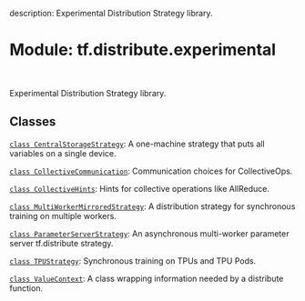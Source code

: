 description: Experimental Distribution Strategy library.

<div itemscope itemtype="http://developers.google.com/ReferenceObject">
<meta itemprop="name" content="tf.distribute.experimental" />
<meta itemprop="path" content="Stable" />
</div>

# Module: tf.distribute.experimental

<!-- Insert buttons and diff -->

<table class="tfo-notebook-buttons tfo-api nocontent" align="left">

</table>



Experimental Distribution Strategy library.



## Classes

[`class CentralStorageStrategy`](../../tf/distribute/experimental/CentralStorageStrategy.md): A one-machine strategy that puts all variables on a single device.

[`class CollectiveCommunication`](../../tf/distribute/experimental/CollectiveCommunication.md): Communication choices for CollectiveOps.

[`class CollectiveHints`](../../tf/distribute/experimental/CollectiveHints.md): Hints for collective operations like AllReduce.

[`class MultiWorkerMirroredStrategy`](../../tf/distribute/experimental/MultiWorkerMirroredStrategy.md): A distribution strategy for synchronous training on multiple workers.

[`class ParameterServerStrategy`](../../tf/distribute/experimental/ParameterServerStrategy.md): An asynchronous multi-worker parameter server tf.distribute strategy.

[`class TPUStrategy`](../../tf/distribute/experimental/TPUStrategy.md): Synchronous training on TPUs and TPU Pods.

[`class ValueContext`](../../tf/distribute/experimental/ValueContext.md): A class wrapping information needed by a distribute function.

